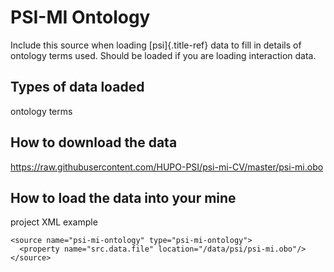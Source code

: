 PSI-MI Ontology
===============

Include this source when loading [psi]{.title-ref} data to fill in
details of ontology terms used. Should be loaded if you are loading
interaction data.

Types of data loaded
--------------------

ontology terms

How to download the data
------------------------

<https://raw.githubusercontent.com/HUPO-PSI/psi-mi-CV/master/psi-mi.obo>

How to load the data into your mine
-----------------------------------

project XML example

``` {.xml}
<source name="psi-mi-ontology" type="psi-mi-ontology">
  <property name="src.data.file" location="/data/psi/psi-mi.obo"/>
</source>
```
